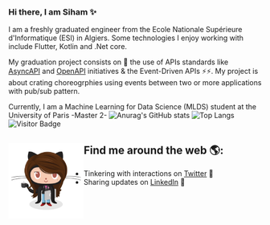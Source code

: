 ### Hi there, I am Siham ✨

<!--
**Sihamtahi/Sihamtahi** is a ✨ _special_ ✨ repository because its `README.md` (this file) appears on your GitHub profile.

Here are some ideas to get you started:


- 🌱 I’m currently learning ...
- 👯 I’m looking to collaborate on ...
- 🤔 I’m looking for help with ...
- 💬 Ask me about ...
- 📫 How to reach me: ...
- 😄 Pronouns: ...
- ⚡ Fun fact: ...
- <img src="https://raw.githubusercontent.com/M0nica/M0nica/master/gh-header-image-cropped.png" alt="banner that says Monica Powell - software engineer, content creator and community organizer alongside a cartoon illustration of Monica">
-->

 
I am a freshly graduated engineer from the Ecole Nationale Supérieure d'Informatique (ESI) in Algiers.  Some technologies I enjoy working with include Flutter, Kotlin  and .Net core.


My graduation  project consists on 🔭 the use of APIs standards like <a href="https://www.asyncapi.com">AsyncAPI</a>  and  <a href="https://www.openapis.org">OpenAPI</a>  initiatives & the Event-Driven APIs ⚡⚡. My project is about crating choreogrphies using events between two or more applications with pub/sub pattern.

Currently, I am a Machine Learning for Data Science (MLDS) student at the University of Paris -Master 2- 
![Anurag's GitHub stats](https://github-readme-stats.vercel.app/api?username=sihamtahi&theme=omni&show_icons=true)
![Top Langs](https://github-readme-stats.vercel.app/api/top-langs/?username=sihamtahi&hide=TeX,HTML,HACK,jupyter%20notebook&layout=compact&theme=omni )
![Visitor Badge](https://visitor-badge.laobi.icu/badge?page_id=sihamtahi)

## Find me around the web 🌎: <a href="https://github.com/Sihamtahi"><img align="left" width="150" height="150" src="https://github.com/Sihamtahi/Sihamtahi/blob/main/femalecodertocat.png"></a> 

- Tinkering with interactions on <a href="https://twitter.com/TahiSiham"> Twitter</a> 🏓
- Sharing updates on <a href="https://www.linkedin.com/in/siham-tahi-277121181/">LinkedIn</a> 💼

 






